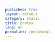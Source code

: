 ```yaml
---
published: true
layout: default
category: static
title: photos
lang: en
permalink: /en/photos
---
```


<script>
var thumbs_url = 'http://batagov.s3.amazonaws.com/photos/thumbs/',
	large_url = 'http://batagov.s3.amazonaws.com/photos/large/',
	data = [
    	{
        	image: large_url + '1.jpg',
        	thumb: thumbs_url + '1.jpg',
        	title: 'my first image',
        	description: 'Lorem ipsum caption',
        	link: 'http://domain.com'
    	},
    	{
        	video: 'http://www.youtube.com/watch?v=GCZrz8siv4Q',
        	title: 'my second image',
        	description: 'Another caption'
    	}
	];
Galleria.run('.galleria', {
    dataSource: data,
    height: parseInt($('.gallery').css('height')),
  	wait: true
});
</script>

<div class="galleria"></div>

<script type="text/javascript" src="{{ site.baseurl }}/assets/js/libs/galleria/galleria.js"></script>
<script type="text/javascript" src="{{ site.baseurl }}/assets/js/libs/galleria/themes/folio/galleria.folio.min.js"></script>